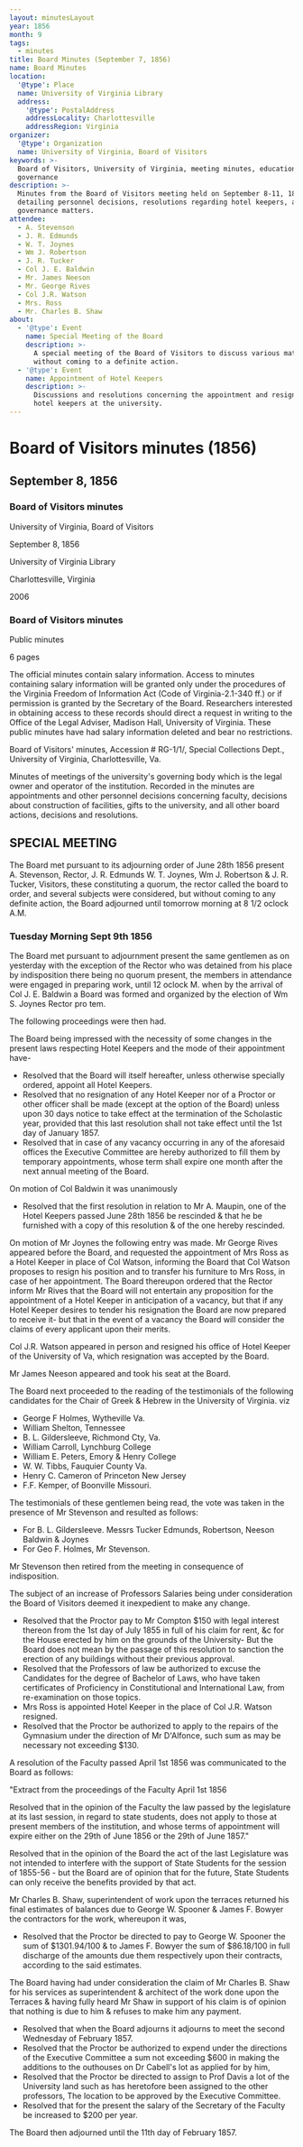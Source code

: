 ```yaml
---
layout: minutesLayout
year: 1856
month: 9
tags:
  - minutes
title: Board Minutes (September 7, 1856)
name: Board Minutes
location:
  '@type': Place
  name: University of Virginia Library
  address:
    '@type': PostalAddress
    addressLocality: Charlottesville
    addressRegion: Virginia
organizer:
  '@type': Organization
  name: University of Virginia, Board of Visitors
keywords: >-
  Board of Visitors, University of Virginia, meeting minutes, education,
  governance
description: >-
  Minutes from the Board of Visitors meeting held on September 8-11, 1856,
  detailing personnel decisions, resolutions regarding hotel keepers, and other
  governance matters.
attendee:
  - A. Stevenson
  - J. R. Edmunds
  - W. T. Joynes
  - Wm J. Robertson
  - J. R. Tucker
  - Col J. E. Baldwin
  - Mr. James Neeson
  - Mr. George Rives
  - Col J.R. Watson
  - Mrs. Ross
  - Mr. Charles B. Shaw
about:
  - '@type': Event
    name: Special Meeting of the Board
    description: >-
      A special meeting of the Board of Visitors to discuss various matters
      without coming to a definite action.
  - '@type': Event
    name: Appointment of Hotel Keepers
    description: >-
      Discussions and resolutions concerning the appointment and resignation of
      hotel keepers at the university.
---
```


<!-- altadded -->
<!-- altadded -->

<!-- llmmeta -->



<!-- llmformatted -->

# Board of Visitors minutes (1856)

## September 8, 1856

### Board of Visitors minutes

University of Virginia, Board of Visitors

September 8, 1856

University of Virginia Library

Charlottesville, Virginia

2006

### Board of Visitors minutes

Public minutes

6 pages

The official minutes contain salary information. Access to minutes containing salary information will be granted only under the procedures of the Virginia Freedom of Information Act (Code of Virginia-2.1-340 ff.) or if permission is granted by the Secretary of the Board. Researchers interested in obtaining access to these records should direct a request in writing to the Office of the Legal Adviser, Madison Hall, University of Virginia. These public minutes have had salary information deleted and bear no restrictions.

Board of Visitors' minutes, Accession # RG-1/1/, Special Collections Dept., University of Virginia, Charlottesville, Va.

Minutes of meetings of the university's governing body which is the legal owner and operator of the institution. Recorded in the minutes are appointments and other personnel decisions concerning faculty, decisions about construction of facilities, gifts to the university, and all other board actions, decisions and resolutions.

## SPECIAL MEETING

The Board met pursuant to its adjourning order of June 28th 1856 present A. Stevenson, Rector, J. R. Edmunds W. T. Joynes, Wm J. Robertson & J. R. Tucker, Visitors, these constituting a quorum, the rector called the board to order, and several subjects were considered, but without coming to any definite action, the Board adjourned until tomorrow morning at 8 1/2 oclock A.M.

### Tuesday Morning Sept 9th 1856

The Board met pursuant to adjournment present the same gentlemen as on yesterday with the exception of the Rector who was detained from his place by indisposition there being no quorum present, the members in attendance were engaged in preparing work, until 12 oclock M. when by the arrival of Col J. E. Baldwin a Board was formed and organized by the election of Wm S. Joynes Rector pro tem.

The following proceedings were then had.

The Board being impressed with the necessity of some changes in the present laws respecting Hotel Keepers and the mode of their appointment have-

* Resolved that the Board will itself hereafter, unless otherwise specially ordered, appoint all Hotel Keepers.
* Resolved that no resignation of any Hotel Keeper nor of a Proctor or other officer shall be made (except at the option of the Board) unless upon 30 days notice to take effect at the termination of the Scholastic year, provided that this last resolution shall not take effect until the 1st day of January 1857.
* Resolved that in case of any vacancy occurring in any of the aforesaid offices the Executive Committee are hereby authorized to fill them by temporary appointments, whose term shall expire one month after the next annual meeting of the Board.

On motion of Col Baldwin it was unanimously

* Resolved that the first resolution in relation to Mr A. Maupin, one of the Hotel Keepers passed June 28th 1856 be rescinded & that he be furnished with a copy of this resolution & of the one hereby rescinded.

On motion of Mr Joynes the following entry was made. Mr George Rives appeared before the Board, and requested the appointment of Mrs Ross as a Hotel Keeper in place of Col Watson, informing the Board that Col Watson proposes to resign his position and to transfer his furniture to Mrs Ross, in case of her appointment. The Board thereupon ordered that the Rector inform Mr Rives that the Board will not entertain any proposition for the appointment of a Hotel Keeper in anticipation of a vacancy, but that if any Hotel Keeper desires to tender his resignation the Board are now prepared to receive it- but that in the event of a vacancy the Board will consider the claims of every applicant upon their merits.

Col J.R. Watson appeared in person and resigned his office of Hotel Keeper of the University of Va, which resignation was accepted by the Board.

Mr James Neeson appeared and took his seat at the Board.

The Board next proceeded to the reading of the testimonials of the following candidates for the Chair of Greek & Hebrew in the University of Virginia. viz

* George F Holmes, Wytheville Va.
* William Shelton, Tennessee
* B. L. Gildersleeve, Richmond Cty, Va.
* William Carroll, Lynchburg College
* William E. Peters, Emory & Henry College
* W. W. Tibbs, Fauquier County Va.
* Henry C. Cameron of Princeton New Jersey
* F.F. Kemper, of Boonville Missouri.

The testimonials of these gentlemen being read, the vote was taken in the presence of Mr Stevenson and resulted as follows:

* For B. L. Gildersleeve. Messrs Tucker Edmunds, Robertson, Neeson Baldwin & Joynes
* For Geo F. Holmes, Mr Stevenson.

Mr Stevenson then retired from the meeting in consequence of indisposition.

The subject of an increase of Professors Salaries being under consideration the Board of Visitors deemed it inexpedient to make any change.

* Resolved that the Proctor pay to Mr Compton $150 with legal interest thereon from the 1st day of July 1855 in full of his claim for rent, \&c for the House erected by him on the grounds of the University- But the Board does not mean by the passage of this resolution to sanction the erection of any buildings without their previous approval.
* Resolved that the Professors of law be authorized to excuse the Candidates for the degree of Bachelor of Laws, who have taken certificates of Proficiency in Constitutional and International Law, from re-examination on those topics.
* Mrs Ross is appointed Hotel Keeper in the place of Col J.R. Watson resigned.
* Resolved that the Proctor be authorized to apply to the repairs of the Gymnasium under the direction of Mr D'Alfonce, such sum as may be necessary not exceeding $130.

A resolution of the Faculty passed April 1st 1856 was communicated to the Board as follows:

"Extract from the proceedings of the Faculty April 1st 1856

Resolved that in the opinion of the Faculty the law passed by the legislature at its last session, in regard to state students, does not apply to those at present members of the institution, and whose terms of appointment will expire either on the 29th of June 1856 or the 29th of June 1857."

Resolved that in the opinion of the Board the act of the last Legislature was not intended to interfere with the support of State Students for the session of 1855-56 - but the Board are of opinion that for the future, State Students can only receive the benefits provided by that act.

Mr Charles B. Shaw, superintendent of work upon the terraces returned his final estimates of balances due to George W. Spooner & James F. Bowyer the contractors for the work, whereupon it was,

* Resolved that the Proctor be directed to pay to George W. Spooner the sum of $1301.94/100 & to James F. Bowyer the sum of $86.18/100 in full discharge of the amounts due them respectively upon their contracts, according to the said estimates.

The Board having had under consideration the claim of Mr Charles B. Shaw for his services as superintendent & architect of the work done upon the Terraces & having fully heard Mr Shaw in support of his claim is of opinion that nothing is due to him & refuses to make him any payment.

* Resolved that when the Board adjourns it adjourns to meet the second Wednesday of February 1857.
* Resolved that the Proctor be authorized to expend under the directions of the Executive Committee a sum not exceeding $600 in making the additions to the outhouses on Dr Cabell's lot as applied for by him,
* Resolved that the Proctor be directed to assign to Prof Davis a lot of the University land such as has heretofore been assigned to the other professors, The location to be approved by the Executive Committee.
* Resolved that for the present the salary of the Secretary of the Faculty be increased to $200 per year.

The Board then adjourned until the 11th day of February 1857.
